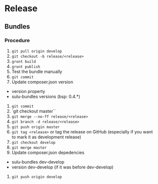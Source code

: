 # Release

## Bundles

### Procedure

1. `git pull origin develop`
1. `git checkout -b release/<release>`
1. `grunt build`
1. `grunt publish`
1. Test the bundle manually
1. `git commit`
1. Update composer.json version
  * version property
  * sulu-bundles versions (bsp: 0.4.*)
1. `git commit`
1. `git checkout master``
1. `git merge --no-ff release/<release>`
1. `git branch -d release/<release>`
1. `git push origin master`
1. `git tag <release>` or tag the release on GitHub (especially if you want to mark it as development release)
1. `git checkout develop`
1. `git merge master`
1. Update composer.json depedencies
  * sulu-bundles dev-develop
  * version dev-develop (if it was before dev-develop)
1. `git push origin develop`
